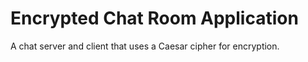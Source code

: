 # Encrypted Chat Room Application

A chat server and client that uses a Caesar cipher for encryption.
